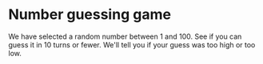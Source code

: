 # Number guessing game
We have selected a random number between 1 and 100. See if you can guess it in 10 turns or fewer. We'll tell you if your guess was too high or too low.